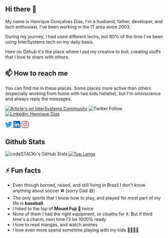 ## Hi there 👋 

My name is Henrique Gonçalves Dias, I'm a husband, father, developer, and tech enthusiast. I've been working in the IT area since 2003.

During my journey, I had used different techs, but 80% of the time I've been using InterSystems tech on my daily basis.

Here on Github it's the place where I put my creative to boil, creating stuffs that I love to share with others.

## 📫 How to reach me

You can find me in these places. Some places more active than others (especially working from home with two kids hehehe), but I'm omniscience and always reply the messages.

[![Article's on InterSystems Community](https://img.shields.io/badge/My%20Articles-InterSystems%20Community-blue)](https://community.intersystems.com/user/32411/posts?filter=articles)
![Twitter Follow](https://img.shields.io/twitter/follow/diashenrique?style=social)
[![Linkedin: Henrique Dias](https://img.shields.io/badge/-Henrique%20Dias-blue?style=flat-square&logo=Linkedin&logoColor=white&link=https://www.linkedin.com/in/diashenrique/)](https://www.linkedin.com/in/diashenrique/)

[<svg id="twitter-svg" role="img" width="22px" fill="#1DA1F2" viewBox="0 0 24 24" xmlns="http://www.w3.org/2000/svg"><path d="M23.953 4.57a10 10 0 01-2.825.775 4.958 4.958 0 002.163-2.723c-.951.555-2.005.959-3.127 1.184a4.92 4.92 0 00-8.384 4.482C7.69 8.095 4.067 6.13 1.64 3.162a4.822 4.822 0 00-.666 2.475c0 1.71.87 3.213 2.188 4.096a4.904 4.904 0 01-2.228-.616v.06a4.923 4.923 0 003.946 4.827 4.996 4.996 0 01-2.212.085 4.936 4.936 0 004.604 3.417 9.867 9.867 0 01-6.102 2.105c-.39 0-.779-.023-1.17-.067a13.995 13.995 0 007.557 2.209c9.053 0 13.998-7.496 13.998-13.985 0-.21 0-.42-.015-.63A9.935 9.935 0 0024 4.59z"></path></svg>][twitter]
[<svg id="linkedin-svg" role="img" width="22px" fill="#0A66C2" viewBox="0 0 24 24" xmlns="http://www.w3.org/2000/svg"><path d="M20.447 20.452h-3.554v-5.569c0-1.328-.027-3.037-1.852-3.037-1.853 0-2.136 1.445-2.136 2.939v5.667H9.351V9h3.414v1.561h.046c.477-.9 1.637-1.85 3.37-1.85 3.601 0 4.267 2.37 4.267 5.455v6.286zM5.337 7.433c-1.144 0-2.063-.926-2.063-2.065 0-1.138.92-2.063 2.063-2.063 1.14 0 2.064.925 2.064 2.063 0 1.139-.925 2.065-2.064 2.065zm1.782 13.019H3.555V9h3.564v11.452zM22.225 0H1.771C.792 0 0 .774 0 1.729v20.542C0 23.227.792 24 1.771 24h20.451C23.2 24 24 23.227 24 22.271V1.729C24 .774 23.2 0 22.222 0h.003z"></path></svg>][linkedin]
[<svg id="instagram-svg" role="img" width="22px" fill="#E4405F" viewBox="0 0 24 24" xmlns="http://www.w3.org/2000/svg"><path d="M12 0C8.74 0 8.333.015 7.053.072 5.775.132 4.905.333 4.14.63c-.789.306-1.459.717-2.126 1.384S.935 3.35.63 4.14C.333 4.905.131 5.775.072 7.053.012 8.333 0 8.74 0 12s.015 3.667.072 4.947c.06 1.277.261 2.148.558 2.913.306.788.717 1.459 1.384 2.126.667.666 1.336 1.079 2.126 1.384.766.296 1.636.499 2.913.558C8.333 23.988 8.74 24 12 24s3.667-.015 4.947-.072c1.277-.06 2.148-.262 2.913-.558.788-.306 1.459-.718 2.126-1.384.666-.667 1.079-1.335 1.384-2.126.296-.765.499-1.636.558-2.913.06-1.28.072-1.687.072-4.947s-.015-3.667-.072-4.947c-.06-1.277-.262-2.149-.558-2.913-.306-.789-.718-1.459-1.384-2.126C21.319 1.347 20.651.935 19.86.63c-.765-.297-1.636-.499-2.913-.558C15.667.012 15.26 0 12 0zm0 2.16c3.203 0 3.585.016 4.85.071 1.17.055 1.805.249 2.227.415.562.217.96.477 1.382.896.419.42.679.819.896 1.381.164.422.36 1.057.413 2.227.057 1.266.07 1.646.07 4.85s-.015 3.585-.074 4.85c-.061 1.17-.256 1.805-.421 2.227-.224.562-.479.96-.899 1.382-.419.419-.824.679-1.38.896-.42.164-1.065.36-2.235.413-1.274.057-1.649.07-4.859.07-3.211 0-3.586-.015-4.859-.074-1.171-.061-1.816-.256-2.236-.421-.569-.224-.96-.479-1.379-.899-.421-.419-.69-.824-.9-1.38-.165-.42-.359-1.065-.42-2.235-.045-1.26-.061-1.649-.061-4.844 0-3.196.016-3.586.061-4.861.061-1.17.255-1.814.42-2.234.21-.57.479-.96.9-1.381.419-.419.81-.689 1.379-.898.42-.166 1.051-.361 2.221-.421 1.275-.045 1.65-.06 4.859-.06l.045.03zm0 3.678c-3.405 0-6.162 2.76-6.162 6.162 0 3.405 2.76 6.162 6.162 6.162 3.405 0 6.162-2.76 6.162-6.162 0-3.405-2.76-6.162-6.162-6.162zM12 16c-2.21 0-4-1.79-4-4s1.79-4 4-4 4 1.79 4 4-1.79 4-4 4zm7.846-10.405c0 .795-.646 1.44-1.44 1.44-.795 0-1.44-.646-1.44-1.44 0-.794.646-1.439 1.44-1.439.793-.001 1.44.645 1.44 1.439z"></path></svg>][instagram]


## Github Stats

<img align="left" alt="codeSTACKr's GitHub Stats" src="https://github-readme-stats.diashenrique.vercel.app/api?username=diashenrique&show_icons=true&hide_border=true&count_private=true&include_all_commits=true" />

[![Top Langs](https://github-readme-stats.diashenrique.vercel.app/api/top-langs/?username=diashenrique&hide=css,scss,javascript,html&langs_count=10&layout=compact)](https://github.com/diashenrique/github-readme-stats)

## ⚡ Fun facts

- Even though borned, raised, and still living in Brazil I don't know anything about soccer ⚽️  (sorry Dad 😅)
- The only sports that I know how to play, and played for most part of my life is **baseball**.
- I hiked to the top of **Mount Fuji** 🗻 twice
- None of them I had the right equipment, or cloaths for it. But if third time's a charm, next time I'll be 1000% ready
- I love to read mangás, and watch animes
- I love even more spend sometime playing with my kids 👦🏻👧🏻

[linkedin]: https://www.linkedin.com/in/diashenrique/
[openexchange]: https://openexchange.intersystems.com/user/Henrique%20Gonçalves%20Dias/XeIFAGhsaBMOJPRLEckuZ8bSE
[community]: https://community.intersystems.com/user/henrique-dias-2
[twitter]: http://twitter.com/diashenrique
[articles]: https://community.intersystems.com/user/32411/posts?filter=articles
[instagram]: https://www.instagram.com/diashenrique/